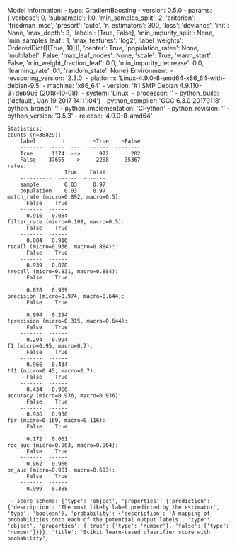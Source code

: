 Model Information:
	 - type: GradientBoosting
	 - version: 0.5.0
	 - params: {'verbose': 0, 'subsample': 1.0, 'min_samples_split': 2, 'criterion': 'friedman_mse', 'presort': 'auto', 'n_estimators': 300, 'loss': 'deviance', 'init': None, 'max_depth': 3, 'labels': [True, False], 'min_impurity_split': None, 'min_samples_leaf': 1, 'max_features': 'log2', 'label_weights': OrderedDict([(True, 10)]), 'center': True, 'population_rates': None, 'multilabel': False, 'max_leaf_nodes': None, 'scale': True, 'warm_start': False, 'min_weight_fraction_leaf': 0.0, 'min_impurity_decrease': 0.0, 'learning_rate': 0.1, 'random_state': None}
	Environment:
	 - revscoring_version: '2.3.0'
	 - platform: 'Linux-4.9.0-8-amd64-x86_64-with-debian-9.5'
	 - machine: 'x86_64'
	 - version: '#1 SMP Debian 4.9.110-3+deb9u6 (2018-10-08)'
	 - system: 'Linux'
	 - processor: ''
	 - python_build: ('default', 'Jan 19 2017 14:11:04')
	 - python_compiler: 'GCC 6.3.0 20170118'
	 - python_branch: ''
	 - python_implementation: 'CPython'
	 - python_revision: ''
	 - python_version: '3.5.3'
	 - release: '4.9.0-8-amd64'
	
	Statistics:
	counts (n=38829):
		label        n         ~True    ~False
		-------  -----  ---  -------  --------
		True      1174  -->      972       202
		False    37655  -->     2288     35367
	rates:
		              True    False
		----------  ------  -------
		sample        0.03     0.97
		population    0.03     0.97
	match_rate (micro=0.892, macro=0.5):
		  False    True
		-------  ------
		  0.916   0.084
	filter_rate (micro=0.108, macro=0.5):
		  False    True
		-------  ------
		  0.084   0.916
	recall (micro=0.936, macro=0.884):
		  False    True
		-------  ------
		  0.939   0.828
	!recall (micro=0.831, macro=0.884):
		  False    True
		-------  ------
		  0.828   0.939
	precision (micro=0.974, macro=0.644):
		  False    True
		-------  ------
		  0.994   0.294
	!precision (micro=0.315, macro=0.644):
		  False    True
		-------  ------
		  0.294   0.994
	f1 (micro=0.95, macro=0.7):
		  False    True
		-------  ------
		  0.966   0.434
	!f1 (micro=0.45, macro=0.7):
		  False    True
		-------  ------
		  0.434   0.966
	accuracy (micro=0.936, macro=0.936):
		  False    True
		-------  ------
		  0.936   0.936
	fpr (micro=0.169, macro=0.116):
		  False    True
		-------  ------
		  0.172   0.061
	roc_auc (micro=0.963, macro=0.964):
		  False    True
		-------  ------
		  0.962   0.966
	pr_auc (micro=0.981, macro=0.693):
		  False    True
		-------  ------
		  0.999   0.388
	
	 - score_schema: {'type': 'object', 'properties': {'prediction': {'description': 'The most likely label predicted by the estimator', 'type': 'boolean'}, 'probability': {'description': 'A mapping of probabilities onto each of the potential output labels', 'type': 'object', 'properties': {'true': {'type': 'number'}, 'false': {'type': 'number'}}}}, 'title': 'Scikit learn-based classifier score with probability'}

